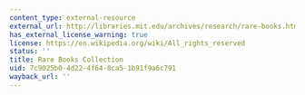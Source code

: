 ```yaml
---
content_type: external-resource
external_url: http://libraries.mit.edu/archives/research/rare-books.html
has_external_license_warning: true
license: https://en.wikipedia.org/wiki/All_rights_reserved
status: ''
title: Rare Books Collection
uid: 7c9025b0-4d22-4f64-8ca5-1b91f9a6c791
wayback_url: ''
---
```

